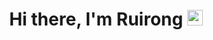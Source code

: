 <div align="center">
   <h1>Hi there, I'm Ruirong <img src="https://media.giphy.com/media/hvRJCLFzcasrR4ia7z/giphy.gif" width="25px"> </h1>

<!--
**ruironggg/ruironggg** is a ✨ _special_ ✨ repository because its `README.md` (this file) appears on your GitHub profile.

Here are some ideas to get you started:

- 🔭 I’m currently working on ...
- 🌱 I’m currently learning ...
- 👯 I’m looking to collaborate on ...
- 🤔 I’m looking for help with ...
- 💬 Ask me about ...
- 📫 How to reach me: ...
- 😄 Pronouns: ...
- ⚡ Fun fact: ...
-->
